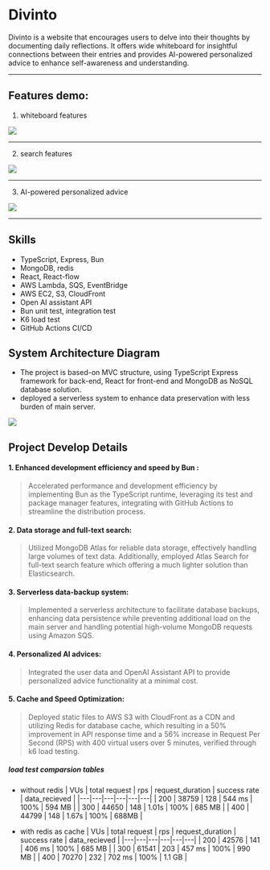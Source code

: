 # Divinto

Divinto is a website that encourages users to delve into their thoughts by documenting daily reflections. It offers wide whiteboard for insightful connections between their entries and provides AI-powered personalized advice to enhance self-awareness and understanding.

<hr>

## Features demo:

1. whiteboard features

<img src ="https://d3dw5mf8d1p6ix.cloudfront.net/whiteboard-feature.gif">

<hr>

2. search features

<img src ="https://d3dw5mf8d1p6ix.cloudfront.net/search-feature.gif">

<hr>

3. AI-powered personalized advice

<img src ="https://d3dw5mf8d1p6ix.cloudfront.net/agent-feature.gif">

<hr>

## Skills

- TypeScript, Express, Bun
- MongoDB, redis
- React, React-flow
- AWS Lambda, SQS, EventBridge
- AWS EC2, S3, CloudFront
- Open AI assistant API
- Bun unit test, integration test
- K6 load test
- GitHub Actions CI/CD

## System Architecture Diagram

- The project is based-on MVC structure, using TypeScript Express framework for back-end, React for front-end and MongoDB as NoSQL database solution.
- deployed a serverless system to enhance data preservation with less burden of main server.

<img src ="https://d3dw5mf8d1p6ix.cloudfront.net/658cf7e3e4f7aed6cde133e3/658d3796e4f7aed6cde1369c/project-structure.png" >

## Project Develop Details

#### 1. Enhanced development efficiency and speed by Bun :

> Accelerated performance and development efficiency by implementing Bun as the TypeScript runtime, leveraging its test and package manager features, integrating with GitHub Actions to streamline the distribution process.

#### 2. Data storage and full-text search:

> Utilized MongoDB Atlas for reliable data storage, effectively handling large volumes of text data. Additionally, employed Atlas Search for full-text search feature which offering a much lighter solution than Elasticsearch.

#### 3. Serverless data-backup system:

> Implemented a serverless architecture to facilitate database backups, enhancing data persistence while preventing additional load on the main server and handling potential high-volume MongoDB requests using Amazon SQS.

#### 4. Personalized AI advices:

> Integrated the user data and OpenAI Assistant API to provide personalized advice functionality at a minimal cost.

#### 5. Cache and Speed Optimization:

> Deployed static files to AWS S3 with CloudFront as a CDN and utilizing Redis for database cache, which resulting in a 50% improvement in API response time and a 56% increase in Request Per Second (RPS) with 400 virtual users over 5 minutes, verified through k6 load testing.

##### load test comparsion tables

- without redis
  | VUs | total request | rps | request_duration | success rate | data_recieved |
  |---|---|---|---|---|---|
  | 200 | 38759 | 128 | 544 ms | 100% | 594 MB |
  | 300 | 44650 | 148 | 1\.01s | 100% | 685 MB |
  | 400 | 44799 | 148 | 1\.67s | 100% | 688MB |

- with redis as cache
  | VUs | total request | rps | request_duration | success rate | data_recieved |
  |---|---|---|---|---|---|
  | 200 | 42576 | 141 | 406 ms | 100% | 685 MB |
  | 300 | 61541 | 203 | 457 ms | 100% | 990 MB |
  | 400 | 70270 | 232 | 702 ms | 100% | 1\.1 GB |

